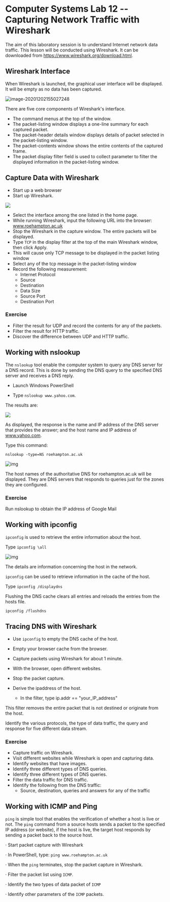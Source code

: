 # Computer Systems Lab 12 -- Capturing Network Traffic with Wireshark

The aim of this laboratory session is to understand Internet network data traffic. This lesson will be conducted using Wireshark. It can be downloaded from https://www.wireshark.org/download.html.

## Wireshark Interface

When Wireshark is launched, the graphical user interface will be displayed. It will be empty as no data has been captured.

![image-20201202155027248](image-20201202155027248.png)

There are five core components of Wireshark's interface. 

- The command menus at the top of the window. 
- The packet-listing window displays a one-line summary for each captured packet.
- The packet-header details window displays details of packet selected in the packet-listing window.
- The packet-contents window shows the entire contents of the captured frame.
- The packet display filter field is used to collect parameter to filter the displayed information in the packet-listing window.

## Capture Data with Wireshark

- Start up a web browser
- Start up Wireshark.

![](pic1.png)

- Select the interface among the one listed in the home page.
- While running Wireshark, input the following URL into the browser: www.roehampton.ac.uk
- Stop the Wireshark in the capture window. The entire packets will be displayed.
- Type `TCP` in the display filter at the top of the main Wireshark window, then click Apply.
- This will cause only TCP message to be displayed in the packet listing window
- Select any of the tcp message in the packet-listing window
- Record the following measurement:
  - Internet Protocol
  - Source
  - Destination
  - Data Size
  - Source Port
  - Destination Port

### Exercise

- Filter the result for UDP and record the contents for any of the packets.
- Filter the result for HTTP traffic.
- Discover the difference between UDP and HTTP traffic.

## Working with nslookup

The `nslookup` tool enable the computer system to query any DNS server for a DNS record. This is done by sending the DNS query to the specified DNS server and receives a DNS reply.

- Launch Windows PowerShell

- Type `nslookup www.yahoo.com`.

The results are:

![](pic2.png)

As displayed, the response is the name and IP address of the DNS server that provides the answer; and the host name and IP address of www.yahoo.com.

Type this command:

`nslookup -type=NS roehampton.ac.uk`

![img](pic3.png)

The host names of the authoritative DNS for roehampton.ac.uk will be displayed. They are DNS servers that responds to queries just for the zones they are configured.

### Exercise

Run nslookup to obtain the IP address of Google Mail

## Working with ipconfig

`ipconfig` is used to retrieve the entire information about the host. 

Type `ipconfig \all`

![img](pic4.png)

The details are information concerning the host in the network.

`ipconfig` can be used to retrieve information in the cache of the host.

Type `ipconfig /displaydns`

Flushing the DNS cache clears all entries and reloads the entries from the hosts file.

`ipconfig /flushdns`

## Tracing DNS with Wireshark

- Use `ipconfig` to empty the DNS cache of the host.

- Empty your browser cache from the browser.
- Capture packets using Wireshark for about 1 minute.
- With the browser, open different websites.
- Stop the packet capture.
- Derive the ipaddress of the host.
  - In the filter, type ip.addr == "your_IP_address"

This filter removes the entire packet that is not destined or originate from the host.

Identify the various protocols, the type of data traffic, the query and response for five different data stream.

### Exercise

- Capture traffic on Wireshark.
- Visit different websites while Wireshark is open and capturing data.
- Identify websites that have images.
- Identify three different types of DNS queries.
- Identify three different types of DNS queries.
- Filter the data traffic for DNS traffic.
- Identify the following from the DNS traffic:
  - Source, destination, queries and answers for any of the traffic

## Working with ICMP and Ping

`ping` is simple tool that enables the verification of whether a host is live or not. The `ping` command from a source hosts sends a packet to the specified IP address (or website), if the host is live, the target host responds by sending a packet back to the source host.

·   Start packet capture with Wireshark

·   In PowerShell, type: `ping www.roehampton.ac.uk`

·   When the `ping` terminates, stop the packet capture in Wireshark.

·   Filter the packet list using `ICMP`.

·   Identify the two types of data packet of `ICMP`

·   Identify other parameters of the `ICMP` packets.

 

 